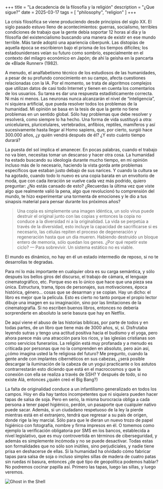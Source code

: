 +++
title = "La decadencia de la filosofía y la religión"
description = "¿Que sigue?"
date = 2025-03-17
tags = [
    "philosophy",
    "religion"
]
+++

La crisis filosófica se viene produciendo desde principios del siglo XX. El siglo pasado estuvo lleno de acontecimientos: guerras, socialismo, terribles condiciones de trabajo que la gente debía soportar 12 horas al día y la filosofía del existencialismo buscando una manera de existir en ese mundo terrible. Más tarde adoptó una apariencia ciberpunk. Las distopías de aquella época se escribieron bajo el prisma de los tiempos difíciles; los estadounidenses veían su futuro como sombrío, especialmente en el contexto del milagro económico en Japón; de ahí la geisha en la pancarta de «Blade Runner» (1982).

A menudo, el analfabetismo técnico de los estudiosos de las humanidades, a pesar de su profundo conocimiento en su campo, afecta cuestiones relacionadas con la IA. Por el momento, se trata de algoritmos complejos que utilizan datos de casi todo Internet y tienen en cuenta los comentarios de los usuarios. Su tarea es dar una respuesta estadísticamente correcta. Ni más ni menos. Las neuronas nunca alcanzarán el nivel de “inteligencia”, ni siquiera artificial, que pueda resolver todos los problemas de la humanidad. Mi opinión se basa en la tesis de que la gente no tiene problemas en un sentido global. Sólo hay problemas que debe resolver y resolverá, como siempre lo ha hecho. Una forma de vida sustituyó a otra: unicelulares, pluricelulares, vertebrados, anfibios, reptiles, mamíferos y así sucesivamente hasta llegar al Homo sapiens, que, por cierto, surgió hace 300.000 años, ¿y quién vendrá después de él? ¿Y esto cuánto tiempo durará?

La puesta del sol implica el amanecer. En pocas palabras, cuando el trabajo no va bien, necesitas tomar un descanso y hacer otra cosa. La humanidad ha estado buscando su ideología durante mucho tiempo, en mi opinión incluso más de lo necesario, haciendo la vista gorda ante problemas específicos que estaban justo debajo de sus narices. Y cuando la cultura se ha agotado, cuando todo lo nuevo es una copia barata en un envoltorio de moda, que con cada iteración se vuelve cada vez más podrido, quiero preguntar: ¿No estás cansado de esto? ¿Recuerdas la última vez que viste algo que realmente valió la pena, algo que revolucionó tu comprensión del mundo, te hizo experimentar una tormenta de emociones y le dio a tus sinapsis material para pensar durante los próximos años?

> Una copia es simplemente una imagen idéntica, un solo virus puede destruir el original junto con las copias y entonces la copia no conduce a la diversidad ni a la originalidad. La vida se perpetúa a través de la diversidad, esto incluye la capacidad de sacrificarse si es necesario, las células repiten el proceso de degeneración y regeneración hasta que un día mueren. Habiendo destruido un bloque entero de memoria, sólo quedan los genes. ¿Por qué repetir este ciclo? — Para sobrevivir. Un sistema estático no es viable.

El mundo es dinámico, no hay en él un estado intermedio de reposo, si no te desarrollas te degradas.

Para mí lo más importante en cualquier obra es su carga semántica, y sólo después los bellos giros del discurso, el trabajo de cámara, el lenguaje cinematográfico, etc. Porque eso es lo único que hace que una pieza sea única. Estructura, trama, tipos de personajes, sus motivaciones, época histórica, género... cosas que se desarman y se copian. Hay un dicho: el libro es mejor que la película. Esto es cierto no tanto porque el propio lector dibuje una imagen en su imaginación, sino por las limitaciones de la cinematografía. Si no escriben buenos libros, entonces no debería sorprenderte en absoluto la serie basura que hay en Netflix.

De aquí viene el abuso de las historias bíblicas, por parte de todos y en todas partes, de un libro que tiene más de 3000 años, sí, sí. Disfrutaba leyendo sutras y tengo una actitud positiva hacia el budismo y el yoga, pero ahora parece más una atracción para los ricos, y las iglesias cristianas son como servicios funerarios. La religión está muy profanada y a menudo es criticada por personas que no la comprenden en absoluto, pero aún así, ¿cómo imagina usted la fe religiosa del futuro? Me pregunto, cuando la gente ande con implantes cibernéticos en sus cabezas, ¿será posible descargar la iluminación de la cabeza de un yogui practicante o los astutos contrarrestarán esto diciendo que está en el macrocosmos y que la conexión con ella se realiza a través de SSH? Y después de todo, si no existe Alá, entonces ¿quién creó el Big Bang?)

La falta de originalidad conduce a un infantilismo generalizado en todos los campos. Hoy en día hay tantos incompetentes que ni siquiera pueden hacer tapas de salsa de soja. Pero en serio, la misma burocracia obliga a cada persona a tener papel higiénico, perdón, un pasaporte que cualquier nativo puede sacar. Además, si un ciudadano respetuoso de la ley la pierde mientras está en el extranjero, tendrá que regresar a su país de origen, donde rige la ley marcial. Sólo para que le dieran un nuevo trozo de papel higiénico con fotografía, nombre y firma impresos en él. O tomemos como ejemplo la verificación obligatoria por SMS en los bancos, establecida a nivel legislativo, que es muy controvertida en términos de ciberseguridad, y además es simplemente incómoda y no se puede desactivar. Todas estas son formalidades que no sólo son inútiles, sino perjudiciales, y nadie tiene prisa en deshacerse de ellas. Si la humanidad ha olvidado cómo fabricar tapas para salsa de soja o incluso simples sillas de madera de cuatro patas sin ruedas ni basura, entonces ¿de qué tipo de geopolítica podemos hablar? No podremos cocinar papilla así. Primero las tapas, luego las sillas, y luego veremos.

![Ghost in the Shell](/images/ghost_in_the_shell.webp)
